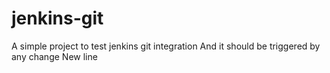 # jenkins-git
A simple project to test jenkins git integration
And it should be triggered by any change
New line
